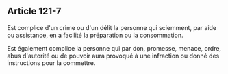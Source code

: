 Article 121-7
----
Est complice d'un crime ou d'un délit la personne qui sciemment, par aide ou
assistance, en a facilité la préparation ou la consommation.

Est également complice la personne qui par don, promesse, menace, ordre, abus
d'autorité ou de pouvoir aura provoqué à une infraction ou donné des
instructions pour la commettre.
